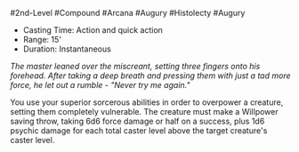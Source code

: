 #2nd-Level #Compound #Arcana #Augury #Histolecty #Augury
 
- Casting Time: Action and quick action
- Range: 15'
- Duration: Instantaneous
 
_The master leaned over the miscreant, setting three fingers onto his forehead. After taking a deep breath and pressing them with just a tad more force, he let out a rumble - "Never try me again."_
 
You use your superior sorcerous abilities in order to overpower a creature, setting them completely vulnerable. The creature must make a Willpower saving throw, taking 6d6 force damage or half on a success, plus 1d6 psychic damage for each total caster level above the target creature's caster level.